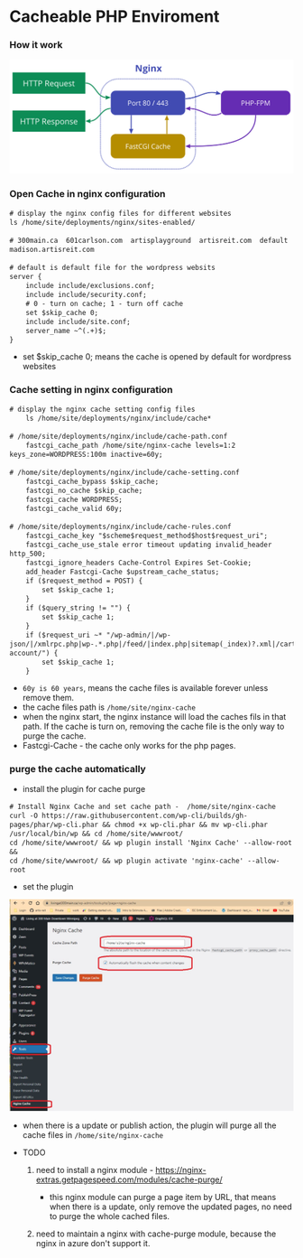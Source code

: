 # Cacheable PHP Enviroment


### How it work

![The Rust Logo](images/nginx-cache.png)

### Open Cache in nginx configuration

```shell
# display the nginx config files for different websites 
ls /home/site/deployments/nginx/sites-enabled/

# 300main.ca  601carlson.com  artisplayground  artisreit.com  default  madison.artisreit.com

# default is default file for the wordpress websits
server {
    include include/exclusions.conf;
    include include/security.conf;
    # 0 - turn on cache; 1 - turn off cache
    set $skip_cache 0;
    include include/site.conf;
    server_name ~^(.+)$;
}

```

- set $skip_cache 0; means the cache is opened by default for wordpress websites


### Cache setting in nginx configuration
```shell
# display the nginx cache setting config files 
    ls /home/site/deployments/nginx/include/cache*

# /home/site/deployments/nginx/include/cache-path.conf 
    fastcgi_cache_path /home/site/nginx-cache levels=1:2 keys_zone=WORDPRESS:100m inactive=60y;

# /home/site/deployments/nginx/include/cache-setting.conf
    fastcgi_cache_bypass $skip_cache;
    fastcgi_no_cache $skip_cache;
    fastcgi_cache WORDPRESS;
    fastcgi_cache_valid 60y;

# /home/site/deployments/nginx/include/cache-rules.conf
    fastcgi_cache_key "$scheme$request_method$host$request_uri";
    fastcgi_cache_use_stale error timeout updating invalid_header http_500;
    fastcgi_ignore_headers Cache-Control Expires Set-Cookie;
    add_header Fastcgi-Cache $upstream_cache_status;
    if ($request_method = POST) {
        set $skip_cache 1;
    }
    if ($query_string != "") {
        set $skip_cache 1;
    }
    if ($request_uri ~* "/wp-admin/|/wp-json/|/xmlrpc.php|wp-.*.php|/feed/|index.php|sitemap(_index)?.xml|/cart/|/checkout/|/my-account/") {
        set $skip_cache 1;
    }

```

- `60y is 60 years`, means the cache files is available forever unless remove them.
- the cache files path is `/home/site/nginx-cache`
- when the nginx start, the nginx instance will load the caches fils in that path. If the cache is turn on, removing the cache file is the only way to purge the cache.
- Fastcgi-Cache - the cache only works for the php pages. 



### purge the cache automatically

- install the plugin for cache purge
```shell
# Install Nginx Cache and set cache path -  /home/site/nginx-cache
curl -O https://raw.githubusercontent.com/wp-cli/builds/gh-pages/phar/wp-cli.phar && chmod +x wp-cli.phar && mv wp-cli.phar /usr/local/bin/wp && cd /home/site/wwwroot/
cd /home/site/wwwroot/ && wp plugin install 'Nginx Cache' --allow-root &&
cd /home/site/wwwroot/ && wp plugin activate 'nginx-cache' --allow-root
```
- set the plugin

![nginx_cache_plugin.jpg](images/nginx_cache_plugin.jpg)


- when there is a update or publish action, the plugin will purge all the cache files in `/home/site/nginx-cache`

- TODO 

    1. need to install a nginx module - https://nginx-extras.getpagespeed.com/modules/cache-purge/

        - this nginx module can purge a page item by URL, that means when there is a update, only remove the updated pages, no need to purge the whole cached files.

    2. need to maintain a nginx with cache-purge module, because the nginx in azure don't support it. 


